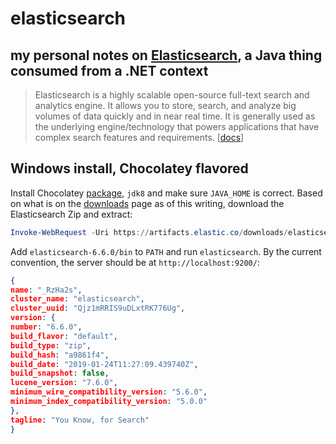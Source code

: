 # elasticsearch

## my personal notes on [Elasticsearch](https://www.elastic.co/), a Java thing consumed from a .NET context

>Elasticsearch is a highly scalable open-source full-text search and analytics engine. It allows you to store, search, and analyze big volumes of data quickly and in near real time. It is generally used as the underlying engine/technology that powers applications that have complex search features and requirements. [[docs](https://www.elastic.co/guide/en/elasticsearch/reference/current/getting-started.html)]

## Windows install, Chocolatey flavored

Install Chocolatey [package](https://chocolatey.org/packages/jdk8), `jdk8` and make sure `JAVA_HOME` is correct. Based on what is on the [downloads](https://www.elastic.co/downloads/elasticsearch) page as of this writing, download the Elasticsearch Zip and extract:

```ps1
Invoke-WebRequest -Uri https://artifacts.elastic.co/downloads/elasticsearch/elasticsearch-6.6.0.zip
```

Add `elasticsearch-6.6.0/bin` to `PATH` and run `elasticsearch`. By the current convention, the server should be at `http://localhost:9200/`:

```json
{
name: "_RzHa2s",
cluster_name: "elasticsearch",
cluster_uuid: "Qjz1mRRIS9uDLxtRK776Ug",
version: {
number: "6.6.0",
build_flavor: "default",
build_type: "zip",
build_hash: "a9861f4",
build_date: "2019-01-24T11:27:09.439740Z",
build_snapshot: false,
lucene_version: "7.6.0",
minimum_wire_compatibility_version: "5.6.0",
minimum_index_compatibility_version: "5.0.0"
},
tagline: "You Know, for Search"
}
```
